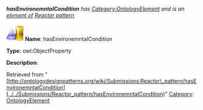 ___hasEnvironemntalCondition__ has [Category:OntologyElement](../../Category/OntologyElement "Category:OntologyElement") and is an [element of](../../Property/ElementOf "Property:ElementOf") [Reactor pattern](../../Submissions/Reactor_pattern "Submissions:Reactor pattern")_


  




[![ObjectProperty](../../images/thumb/c/c3/ObjectProperty.gif/45px-ObjectProperty.gif)](../../Image/ObjectProperty.gif "ObjectProperty")
__Name__: hasEnvironemntalCondition 


__Type:__ owl:ObjectProperty 


__Description__: 





Retrieved from "[http://ontologydesignpatterns.org/wiki/Submissions:Reactor\_pattern/hasEnvironemntalCondition](../../Submissions/Reactor_pattern/hasEnvironemntalCondition)"
 [Category](http://ontologydesignpatterns.org/wiki/Special:Categories "Special:Categories"): [OntologyElement](../../Category/OntologyElement "Category:OntologyElement")